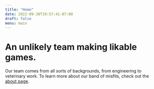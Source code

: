 ```yaml
---
title: "Home"
date: 2022-09-30T19:57:41-07:00
draft: false
menu: main
---
```


# An unlikely team making likable games.

Our team comes from all sorts of backgrounds, from engineering to veterinary work. To learn more about our band of misfits, check out the [about page](/about).